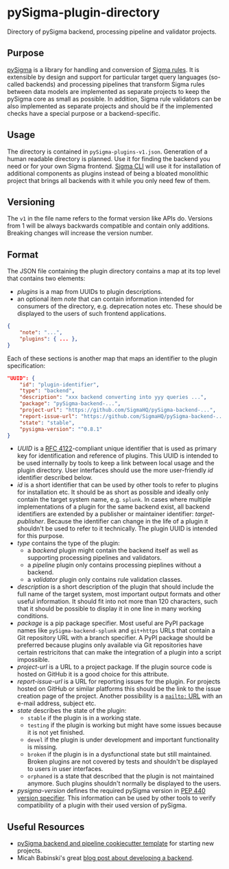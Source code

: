 # pySigma-plugin-directory
Directory of pySigma backend, processing pipeline and validator projects.

## Purpose

[pySigma](https://github.com/SigmaHQ/pySigma) is a library for handling and conversion of [Sigma
rules](https://github.com/SigmaHQ/sigma). It is extensible by design and support for particular target query languages
(so-called backends) and processing pipelines that transform Sigma rules between data models are implemented as separate
projects to keep the pySigma core as small as possible. In addition, Sigma rule validators can be also implemented as
separate projects and should be if the implemented checks have a special purpose or a backend-specific.

## Usage

The directory is contained in `pySigma-plugins-v1.json`. Generation of a human readable directory is planned. Use it for
finding the backend you need or for your own Sigma frontend. [Sigma CLI](https://github.com/SigmaHQ/sigma-cli) will use
it for installation of additional components as plugins instead of being a bloated monolithic project that brings all
backends with it while you only need few of them.

## Versioning

The `v1` in the file name refers to the format version like APIs do. Versions from 1 will be always backwards compatible and
contain only additions. Breaking changes will increase the version number.

## Format

The JSON file containing the plugin directory contains a map at its top level that contains two elements:

* *plugins* is a map from UUIDs to plugin descriptions.
* an optional item *note* that can contain information intended for consumers of the directory, e.g. deprecation notes
  etc. These should be displayed to the users of such frontend applications.

```json
{
    "note": "...",
    "plugins": { ... },
}
```

Each of these sections is another map that maps an identifier to the plugin specification:

```json
"UUID": {
    "id": "plugin-identifier",
    "type": "backend",
    "description": "xxx backend converting into yyy queries ...",
    "package": "pySigma-backend-...",
    "project-url": "https://github.com/SigmaHQ/pySigma-backend-...",
    "report-issue-url": "https://github.com/SigmaHQ/pySigma-backend-.../issues/new",
    "state": "stable",
    "pysigma-version": "^0.8.1"
}
```

* *UUID* is a [RFC 4122](https://www.rfc-editor.org/rfc/rfc4122)-compliant unique identifier that is used as primary key
  for identification and reference of plugins. This UUID is intended to be used internally by tools to keep a link
  between local usage and the plugin directory. User interfaces should use the more user-friendly *id* identifier
  described below.
* *id* is a short identifier that can be used by other tools to refer to plugins for installation etc. It
  should be as short as possible and ideally only contain the target system name, e.g. `splunk`. In cases where multiple
  implementations of a plugin for the same backend exist, all backend identifiers are extended by a publisher or
  maintainer identifier: *target-publisher*. Because the identifier can change in the life of a plugin it shouldn't be
  used to refer to it technically. The plugin UUID is intended for this purpose.
* *type* contains the type of the plugin:
  * a *backend* plugin might contain the backend itself as well as supporting processing pipelines and validators.
  * a *pipeline* plugin only contains processing pieplines without a backend.
  * a *validator* plugin only contains rule validation classes.
* *description* is a short description of the plugin that should include the full name of the target system, most
  important output formats and other useful information. It should fit into not more than 120 characters, such that it
  should be possible to display it in one line in many working conditions.
* *package* is a pip package specifier. Most useful are PyPI package names like `pySigma-backend-splunk` and `git+https`
  URLs that contain a Git repository URL with a branch specifier. A PyPI package should be preferred because plugins
  only available via Git repositories have certain restricitons that can make the integration of a plugin into a script
  impossible.
* *project-url* is a URL to a project package. If the plugin source code is hosted on GitHub it is a good choice for
  this attribute.
* *report-issue-url* is a URL for reporting issues for the plugin. For projects hosted on GitHub or similar platforms
  this should be the link to the issue creation page of the project. Another possibility is a [`mailto:`
  URL](https://www.rfc-editor.org/rfc/rfc2368) with an e-mail address, subject etc.
* *state* describes the state of the plugin:
  * `stable` if the plugin is in a working state.
  * `testing` if the plugin is working but might have some issues because it is not yet finished.
  * `devel` if the plugin is under development and important functionality is missing.
  * `broken` if the plugin is in a dysfunctional state but still maintained. Broken plugins are not covered by tests and
    shouldn't be displayed to users in user interfaces.
  * `orphaned` is a state that described that the plugin is not maintained anymore. Such plugins shouldn't normally
    be displayed to the users.
* *pysigma-version* defines the required pySigma version in [PEP 440 version
  specifier](https://peps.python.org/pep-0440/#version-specifiers). This information can be used by other tools to
  verify compatibility of a plugin with their used version of pySigma.

## Useful Resources

* [pySigma backend and pipeline cookiecutter template](https://github.com/SigmaHQ/cookiecutter-pySigma-backend/) for
  starting new projects.
* Micah Babinski's great [blog post about developing a backend](https://micahbabinski.medium.com/creating-a-sigma-backend-for-fun-and-no-profit-ed16d20da142).